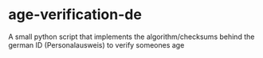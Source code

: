 # age-verification-de
A small python script that implements the algorithm/checksums behind the german ID (Personalausweis) to verify someones age
